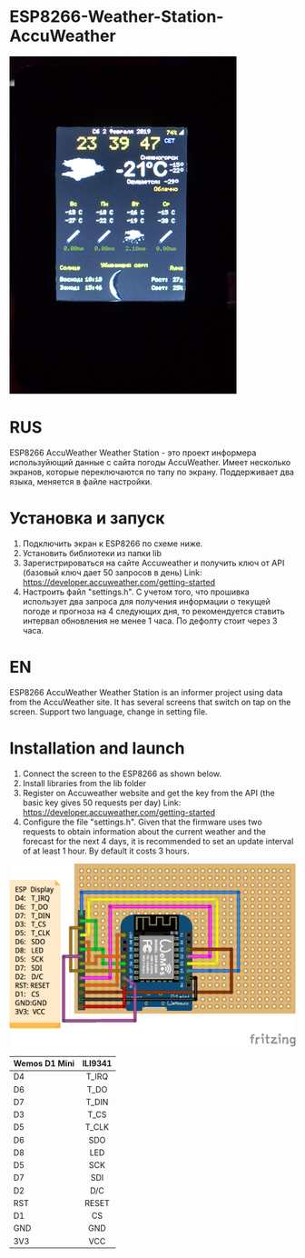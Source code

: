 # ESP8266-Weather-Station-AccuWeather
![ESP8266-Weather-Station-AccuWeather](img/weather.JPG)

# RUS

ESP8266 AccuWeather Weather Station - это проект информера используйющий данные с сайта погоды AccuWeather. Имеет несколько экранов, которые переключаются по тапу по экрану. Поддерживает два языка, меняется в файле настройки.

# Установка и запуск
1. Подключить экран к ESP8266 по схеме ниже.
2. Установить библиотеки из папки lib
3. Зарегистрироваться на сайте Accuweather и получить ключ от API (базовый ключ дает 50 запросов в день)
  Link: https://developer.accuweather.com/getting-started
4. Настроить файл "settings.h". С учетом того, что прошивка использует два запроса для получения информации о текущей погоде и прогноза на 4 следующих дня, то рекомендуется ставить интервал обновления не менее 1 часа. По дефолту стоит через 3 часа.

# EN

ESP8266 AccuWeather Weather Station is an informer project using data from the AccuWeather site. It has several screens that switch on tap on the screen. Support two language, change in setting file.

# Installation and launch
1. Connect the screen to the ESP8266 as shown below.
2. Install libraries from the lib folder
3. Register on Accuweather website and get the key from the API (the basic key gives 50 requests per day)
  Link: https://developer.accuweather.com/getting-started
4. Configure the file "settings.h". Given that the firmware uses two requests to obtain information about the current weather and the forecast for the next 4 days, it is recommended to set an update interval of at least 1 hour. By default it costs 3 hours.

![Wiring](img/PlaneSpotterWiring.png)

| Wemos D1 Mini | ILI9341      |
| ------------- |:-------------:|
| D4            | T_IRQ         |
| D6            | T_DO          |
| D7            | T_DIN         |
| D3            | T_CS          |
| D5            | T_CLK         |
| D6            | SDO           |
| D8            | LED           |
| D5            | SCK           |
| D7            | SDI           |
| D2            | D/C           |
| RST           | RESET         |
| D1            | CS            |
| GND           | GND           |
| 3V3           | VCC           |
